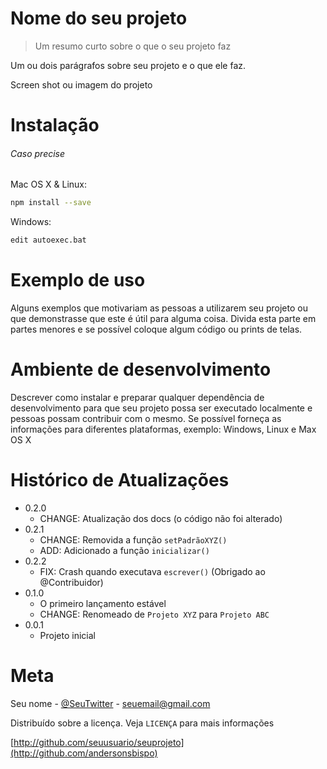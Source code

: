 # Nome do seu projeto
> Um resumo curto sobre o que o seu projeto faz

Um ou dois parágrafos sobre seu projeto e o que ele faz.

Screen shot ou imagem do projeto

# Instalação
###### Caso precise

Mac OS X & Linux:

```sh
npm install --save
```

Windows:
```sh
edit autoexec.bat
```

# Exemplo de uso

Alguns exemplos que motivariam as pessoas a utilizarem seu projeto ou que demonstrasse que este é útil para alguma coisa. Divida esta parte em partes menores e se possível coloque algum código ou prints de telas.

# Ambiente de desenvolvimento

Descrever como instalar e preparar qualquer dependência de desenvolvimento para que seu projeto possa ser executado localmente e pessoas possam contribuir com o mesmo. Se possível forneça as informações para diferentes plataformas, exemplo: Windows, Linux e Max OS X

# Histórico de Atualizações

* 0.2.0
    * CHANGE: Atualização dos docs (o código não foi alterado)
* 0.2.1
    * CHANGE: Removida a função `setPadrãoXYZ()`
    * ADD: Adicionado a função `inicializar()`
* 0.2.2
    * FIX: Crash quando executava `escrever()` (Obrigado ao @Contribuidor)
* 0.1.0
    * O primeiro lançamento estável
    * CHANGE: Renomeado de `Projeto XYZ` para `Projeto ABC`
* 0.0.1
    * Projeto inicial

# Meta

Seu nome - [@SeuTwitter](http://twitter.com) - seuemail@gmail.com

Distribuído sobre a licença. Veja `LICENÇA` para mais informações

[http://github.com/seuusuario/seuprojeto](http://github.com/andersonsbispo)